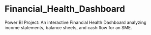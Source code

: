 # Financial_Health_Dashboard
Power BI Project: An interactive Financial Health Dashboard analyzing income statements, balance sheets, and cash flow for an SME.
